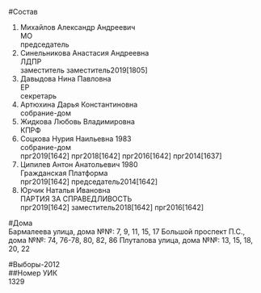 #Состав  
1. Михайлов Александр Андреевич  
    МО  
    председатель  
2. Синельникова Анастасия Андреевна  
    ЛДПР  
    заместитель заместитель2019[1805]  
3. Давыдова Нина Павловна  
    ЕР  
    секретарь  
4. Артюхина Дарья Константиновна  
    собрание-дом  
5. Жидкова Любовь Владимировна  
    КПРФ  
6. Соцкова Нурия Наильевна 1983  
    собрание-дом  
    прг2019[1642] прг2018[1642] прг2016[1642] прг2014[1637]  
7. Ципилев Антон Анатольевич 1980  
    Гражданская Платформа  
    прг2019[1642] председатель2014[1642]  
8. Юрчик Наталья Ивановна  
    ПАРТИЯ ЗА СПРАВЕДЛИВОСТЬ  
    прг2019[1642] заместитель2018[1642] прг2016[1642]  
  
#Дома  
Бармалеева улица, дома №№: 7, 9, 11, 15, 17 Большой проспект П.С., дома №№: 74, 76-78, 80, 82, 86 Плуталова улица, дома №№: 13, 15, 18, 20, 22  
  
#Выборы-2012  
##Номер УИК  
1329  
